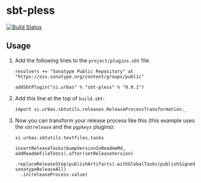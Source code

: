 # sbt-pless

[![Build Status](https://travis-ci.org/urbas/sbt-pless.png?branch=master)](https://travis-ci.org/urbas/sbt-pless)

## Usage

1.  Add the following lines to the `project/plugins.sbt` file:

        resolvers += "Sonatype Public Repository" at "https://oss.sonatype.org/content/groups/public"

        addSbtPlugin("si.urbas" % "sbt-pless" % "0.0.1")

2.  Add this line at the top of `build.sbt`:

        import si.urbas.sbtutils.releases.ReleaseProcessTransformation._

3.  Now you can transform your release process like this (this example uses the `sbtrelease` and the `pgpkeys` plugins):

        si.urbas.sbtutils.textfiles.tasks

        insertReleaseTasks(bumpVersionInReadmeMd, addReadmeFileToVcs).after(setReleaseVersion)
          .replaceReleaseStep(publishArtifacts).withGlobalTasks(publishSigned, sonatypeReleaseAll)
          .in(releaseProcess.value)